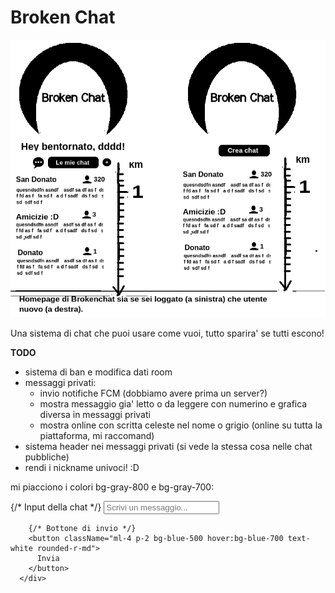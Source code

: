 # Broken Chat

![alt text](preview.png "First preview app")

Una sistema di chat che puoi usare come vuoi, tutto sparira' se tutti escono!

**TODO**

- sistema di ban e modifica dati room
- messaggi privati:
  - invio notifiche FCM (dobbiamo avere prima un server?)
  - mostra messaggio gia' letto o da leggere con numerino e grafica diversa in messaggi privati
  - mostra online con scritta celeste nel nome o grigio (online su tutta la piattaforma, mi raccomand)
- sistema header nei messaggi privati (si vede la stessa cosa nelle chat pubbliche)
- rendi i nickname univoci! :D


mi piacciono i colori bg-gray-800 e bg-gray-700:

<div className="flex items-center p-4 bg-gray-800 text-white">
        {/* Input della chat */}
        <input
          type="text"
          placeholder="Scrivi un messaggio..."
          className="flex-1 p-2 bg-gray-700 text-white rounded-l-md"
        />
        
        {/* Bottone di invio */}
        <button className="ml-4 p-2 bg-blue-500 hover:bg-blue-700 text-white rounded-r-md">
          Invia
        </button>
      </div>